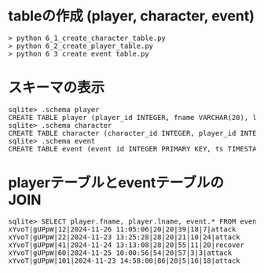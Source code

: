 # tableの作成 (player, character, event)

<pre>
> python 6_1_create_character_table.py
> python 6_2_create_player_table.py
> python 6_3_create_event_table.py
</pre>
  
# スキーマの表示

<pre>
sqlite> .schema player
CREATE TABLE player (player_id INTEGER, fname VARCHAR(20), lname VARCHAR(20), points INTEGER, rank VARCHAR(20));
sqlite> .schema character
CREATE TABLE character (character_id INTEGER, player_id INTEGER, character_name VARCHAR(20), HP INTERGER, MP INTEGER, EXP INTEGER);
sqlite> .schema event
CREATE TABLE event (event_id INTEGER PRIMARY KEY, ts TIMESTAMP, character_id INTEGER, player_id INTEGER, character_id_dst INTEGER, player_id_dst INTEGER, action_type VARCHAR(20), action_value INTEGER);
</pre>
  
# playerテーブルとeventテーブルのJOIN

<pre>
sqlite> SELECT player.fname, player.lname, event.* FROM event JOIN player ON event.player_id = player.player_id WHERE event.player_id = 20 LIMIT 5;
xYvoT|gUPpW|12|2024-11-26 11:05:06|20|20|39|18|7|attack
xYvoT|gUPpW|22|2024-11-23 13:25:28|28|20|21|10|24|attack
xYvoT|gUPpW|41|2024-11-24 13:13:08|28|20|55|11|20|recover
xYvoT|gUPpW|60|2024-11-25 10:00:56|54|20|57|3|3|attack
xYvoT|gUPpW|101|2024-11-23 14:58:00|86|20|5|16|18|attack
</pre>
